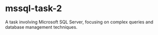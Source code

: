 # mssql-task-2
A task involving Microsoft SQL Server, focusing on complex queries and database management techniques.
